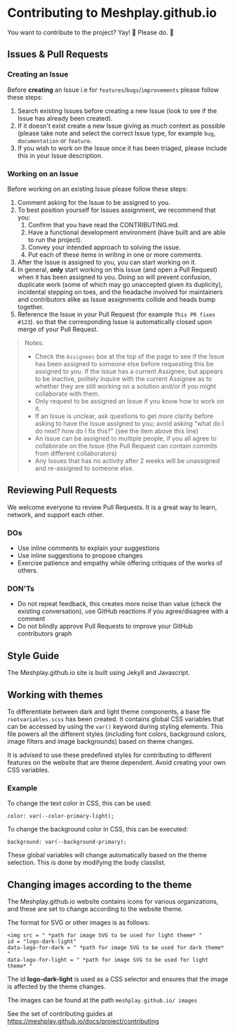 # Contributing to Meshplay.github.io 
You want to contribute to the project? Yay! 🎈 Please do. 🎈

## Issues & Pull Requests

### Creating an Issue

Before **creating** an Issue i.e for `features`/`bugs`/`improvements` please follow these steps:


1. Search existing Issues before creating a new Issue (look to see if the Issue has already been created).
1. If it doesn't exist create a new Issue giving as much context as possible (please take note and select the correct Issue type, for example `bug`, `documentation` or `feature`.
1. If you wish to work on the Issue once it has been triaged, please include this in your Issue description.

### Working on an Issue

Before working on an existing Issue please follow these steps:

1. Comment asking for the Issue to be assigned to you.
1. To best position yourself for Issues assignment, we recommend that you:
    1. Confirm that you have read the CONTRIBUTING.md.
    1. Have a functional development environment (have built and are able to run the project).
    1. Convey your intended approach to solving the issue.
    1. Put each of these items in writing in one or more comments.
1. After the Issue is assigned to you, you can start working on it.
1. In general, **only** start working on this Issue (and open a Pull Request) when it has been assigned to you. Doing so will prevent confusion, duplicate work (some of which may go unaccepted given its duplicity), incidental stepping on toes, and the headache involved for maintainers and contributors alike as Issue assignments collide and heads bump together. 
1. Reference the Issue in your Pull Request (for example `This PR fixes #123`). so that the corresponding Issue is automatically closed upon merge of your Pull Request.

> Notes:
>
> - Check the `Assignees` box at the top of the page to see if the Issue has been assigned to someone else before requesting this be assigned to you. If the issue has a current Assignee, but appears to be inactive, politely inquire with the current Assignee as to whether they are still working on a solution and/or if you might collaborate with them.
> - Only request to be assigned an Issue if you know how to work on it.
> - If an Issue is unclear, ask questions to get more clarity before asking to have the Issue assigned to you; avoid asking "what do I do next? how do I fix this?" (see the item above this line)
> - An Issue can be assigned to multiple people, if you all agree to collaborate on the Issue (the Pull Request can contain commits from different collaborators)
> - Any Issues that has no activity after 2 weeks will be unassigned and re-assigned to someone else.

## Reviewing Pull Requests

We welcome everyone to review Pull Requests. It is a great way to learn, network, and support each other.

### DOs

- Use inline comments to explain your suggestions
- Use inline suggestions to propose changes
- Exercise patience and empathy while offering critiques of the works of others.

### DON'Ts

- Do not repeat feedback, this creates more noise than value (check the existing conversation), use GitHub reactions if you agree/disagree with a comment
- Do not blindly approve Pull Requests to improve your GitHub contributors graph

## Style Guide
The Meshplay.github.io site is built using Jekyll and Javascript.

## Working with themes
To differentiate between dark and light theme components, a base file ```rootvariables.scss``` has been created. It contains global CSS variables that can be accessed by using the ```var()``` keyword during styling elements. This file powers all the different styles (including font colors, background colors, image filters and image backgrounds) based on theme changes.

It is advised to use these predefined styles for contributing to different features on the website that are theme dependent. Avoid creating your own CSS variables.

### Example

To change the text color in CSS, this can be used:

```
color: var(--color-primary-light);
```

To change the background color in CSS, this can be executed:
```
background: var(--background-primary);
```

These global variables will change automatically based on the theme selection. This is done by modifying the body classlist.

## Changing images according to the theme
The Meshplay.github.io website contains icons for various organizations, and these are set to change according to the website theme.

The format for SVG or other images is as follows:
```
<img src = " *path for image SVG to be used for light theme* "
id = "logo-dark-light"
data-logo-for-dark = " *path for image SVG to be used for dark theme* "
data-logo-for-light = " *path for image SVG to be used for light theme* "
```
The id **logo-dark-light** is used as a CSS selector and ensures that the image is affected by the theme changes.

The images can be found at the path ```meshplay.github.io/ images```

See the set of contributing guides at https://meshplay.github.io/docs/project/contributing
